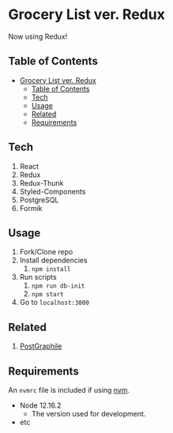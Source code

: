 # Grocery List ver. Redux

Now using Redux!

## Table of Contents

- [Grocery List ver. Redux](#grocery-list-ver-redux)
  - [Table of Contents](#table-of-contents)
  - [Tech](#tech)
  - [Usage](#usage)
  - [Related](#related)
  - [Requirements](#requirements)

## Tech

1. React
2. Redux
3. Redux-Thunk
4. Styled-Components
5. PostgreSQL
6. Formik

## Usage

1. Fork/Clone repo
2. Install dependencies
   1. `npm install`
3. Run scripts
   1. `npm run db-init`
   2. `npm start`
4. Go to `localhost:3000`

## Related

1. [PostGraphile](https://github.com/xreic/grocerylist/tree/postgraphile)

## Requirements

An `nvmrc` file is included if using [nvm](https://github.com/creationix/nvm).

- Node 12.16.2
  - The version used for development.
- etc
